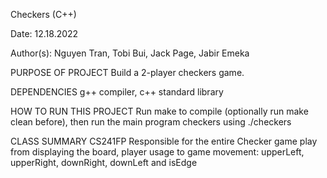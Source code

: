 Checkers (C++)

Date: 12.18.2022

Author(s): Nguyen Tran, Tobi Bui, Jack Page, Jabir Emeka

PURPOSE OF PROJECT
Build a 2-player checkers game.

DEPENDENCIES
g++ compiler, c++ standard library

HOW TO RUN THIS PROJECT
Run make to compile (optionally run make clean before), then run the main program checkers using ./checkers

CLASS SUMMARY
CS241FP
Responsible for the entire Checker game play from displaying the board, player usage to game movement: upperLeft, upperRight, downRight, downLeft and isEdge

